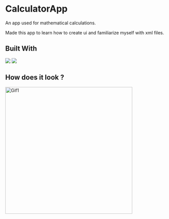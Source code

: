 # CalculatorApp

An app used for mathematical calculations.

Made this app to learn how to create ui and familiarize myself with xml files.

## Built With 

<code><img src="https://www.vectorlogo.zone/logos/kotlinlang/kotlinlang-ar21.svg"></code>
<code><img src="https://www.vectorlogo.zone/logos/android/android-ar21.svg"></code>

## How does it look ?

<p>
<img height= "400" src="https://media.giphy.com/media/iEoOaCUGGHXPX5vjno/giphy.gif" alt="Gif1" />
</p>
